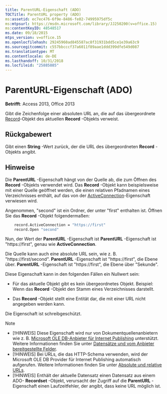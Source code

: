 ```yaml
---
title: ParentURL-Eigenschaft (ADO)
TOCTitle: ParentURL property (ADO)
ms:assetid: ec7ec476-6f9e-8486-fe02-74995975df5c
ms:mtpsurl: https://msdn.microsoft.com/library/JJ250200(v=office.15)
ms:contentKeyID: 48548517
ms.date: 09/18/2015
mtps_version: v=office.15
ms.openlocfilehash: 29245960ad845587ac8f31931bdd5ce1e39a63c9
ms.sourcegitcommit: c557bbcccf37a6011f89aae1ddd399dfe549d087
ms.translationtype: MT
ms.contentlocale: de-DE
ms.lasthandoff: 10/31/2018
ms.locfileid: "25885885"
---
```

# <a name="parenturl-property-ado"></a>ParentURL-Eigenschaft (ADO)

**Betrifft**: Access 2013, Office 2013

Gibt die Zeichenfolge einer absoluten URL an, die auf das übergeordnete [Record](record-object-ado.md)-Objekt des aktuellen **Record** -Objekts verweist.

## <a name="return-value"></a>Rückgabewert

Gibt einen **String** -Wert zurück, der die URL des übergeordneten **Record** -Objekts angibt.

## <a name="remarks"></a>Hinweise

Die **ParentURL** -Eigenschaft hängt von der Quelle ab, die zum Öffnen des **Record** -Objekts verwendet wird. Das **Record** -Objekt kann beispielsweise mit einer Quelle geöffnet werden, die einen relativen Pfadnamen eines Verzeichnisses enthält, auf das von der [ActiveConnection](activeconnection-property-ado.md)-Eigenschaft verwiesen wird.

Angenommen, "second" ist ein Ordner, der unter "first" enthalten ist. Öffnen Sie das **Record** -Objekt folgendermaßen:

```vb
    record.ActiveConnection = "https://first"
    record.Open "second"
```

Nun, der Wert der **ParentURL** -Eigenschaft ist **ParentURL** -Eigenschaft ist "https://first", genau wie **ActiveConnection**.

Die Quelle kann auch eine absolute URL sein, wie z. B. "https://first/second". **ParentURL** -Eigenschaft ist "https://first", die Ebene über. **ParentURL** -Eigenschaft ist "https://first", die Ebene über "Sekunde".

Diese Eigenschaft kann in den folgenden Fällen ein Nullwert sein:

- Für das aktuelle Objekt gibt es kein übergeordnetes Objekt. Beispiel: Wenn das **Record** -Objekt den Stamm eines Verzeichnisses darstellt.

- Das **Record** -Objekt stellt eine Entität dar, die mit einer URL nicht angegeben werden kann.

Die Eigenschaft ist schreibgeschützt.


> [!NOTE]
> - [!HINWEIS] Diese Eigenschaft wird nur von Dokumentquellenanbietern wie z. B. [Microsoft OLE DB-Anbieter für Internet Publishing](microsoft-ole-db-provider-for-internet-publishing.md) unterstützt. Weitere Informationen finden Sie unter [Datensätze und vom Anbieter bereitgestellte Felder](records-and-provider-supplied-fields.md).
> - [!HINWEIS] Bei URLs, die das HTTP-Schema verwenden, wird der Microsoft OLE DB Provider für Internet Publishing automatisch aufgerufen. Weitere Informationen finden Sie unter [Absolute und relative URLs](absolute-and-relative-urls.md). 
> - [!HINWEIS] Enthält der aktuelle Datensatz einen Datensatz aus einem ADO- **Recordset** -Objekt, verursacht der Zugriff auf die **ParentURL** -Eigenschaft einen Laufzeitfehler, der angibt, dass keine URL möglich ist.


